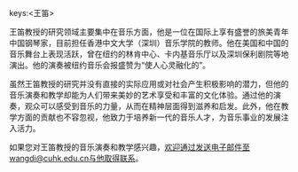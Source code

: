 keys:<王笛>


王笛教授的研究领域主要集中在音乐方面，他是一位在国际上享有盛誉的旅美青年中国钢琴家，目前担任香港中文大学（深圳）音乐学院的教师。他在美国和中国的音乐舞台上表现活跃，曾在纽约的林肯中心、卡内基音乐厅以及深圳保利剧院等地演出。他的演奏被纽约音乐会报盛赞为“使人心灵融化的”。

虽然王笛教授的研究并没有直接的实际应用或对社会产生积极影响的潜力，但他的音乐演奏和教学却能为人们带来美妙的艺术享受和丰富的文化体验。通过他的演奏，观众可以感受到音乐的力量，从而在精神层面得到滋养和启发。此外，他在教学方面的贡献也不容忽视，他致力于培养新一代的音乐人才，为音乐事业的发展注入活力。

如果您对王笛教授的音乐演奏和教学感兴趣，欢迎通过发送电子邮件至wangdi@cuhk.edu.cn与他取得联系。